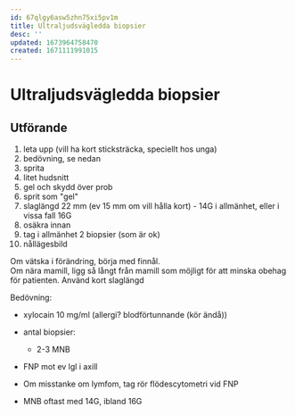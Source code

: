 ```yaml
---
id: 67qlgy6asw5zhn75xi5pv1m
title: Ultraljudsvägledda biopsier
desc: ''
updated: 1673964758470
created: 1671111991015
---
```


# Ultraljudsvägledda biopsier

## Utförande

1. leta upp (vill ha kort sticksträcka, speciellt hos unga)
2. bedövning, se nedan
3. sprita
4. litet hudsnitt
5. gel och skydd över prob
6. sprit som "gel"
5. slaglängd 22 mm (ev 15 mm om vill hålla kort) - 14G i allmänhet, eller i vissa fall 16G
7. osäkra innan
8. tag i allmänhet 2 biopsier (som är ok)
9. nållägesbild  

Om vätska i förändring, börja med finnål.  
Om nära mamill, ligg så långt från mamill som möjligt för att minska obehag för patienten. Använd kort slaglängd

Bedövning:

- xylocain 10 mg/ml
  (allergi? blodförtunnande (kör ändå))
- antal biopsier:
  * 2-3 MNB
- FNP mot ev lgl i axill
- Om misstanke om lymfom, tag rör flödescytometri vid FNP

- MNB oftast med 14G, ibland 16G


